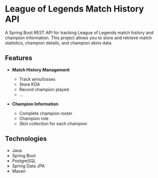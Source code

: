 # League of Legends Match History API

A Spring Boot REST API for tracking League of Legends match history and champion information. This project allows you to store and retrieve match statistics, champion details, and champion skins data.

## Features

- **Match History Management**
  - Track wins/losses
  - Store KDA
  - Record champion played
  - ... 

- **Champion Information**
  - Complete champion roster
  - Champion role
  - Skin collection for each champion

## Technologies

- Java
- Spring Boot
- PostgreSQL
- Spring Data JPA
- Maven
